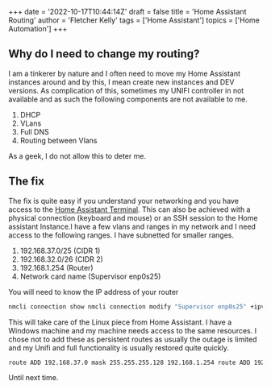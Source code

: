+++
date = '2022-10-17T10:44:14Z'
draft = false
title = 'Home Assistant Routing'
author = 'Fletcher Kelly'
tags = ['Home Assistant']
topics = ['Home Automation']
+++

## Why do I need to change my routing?

I am a tinkerer by nature and I often need to move my Home Assistant instances around and by this, I mean create new instances and DEV versions. As complication of this, sometimes my UNIFI controller in not available and as such the following components are not available to me.

<!--more-->

1. DHCP
1. VLans
1. Full DNS
1. Routing between Vlans

As a geek, I do not allow this to deter me.

## The fix

The fix is quite easy if you understand your networking and you have access to the [Home Assistant Terminal](https://github.com/hassio-addons/addon-ssh). This can also be achieved with a physical connection (keyboard and mouse) or an SSH session to the Home assistant Instance.I have a few vlans and ranges in my network and I need access to the following ranges. I have subnetted for smaller ranges.

1. 192.168.37.0/25 (CIDR 1)
1. 192.168.32.0/26 (CIDR 2)
1. 192.168.1.254 (Router)
1. Network card name (Supervisor enp0s25)

You will need to know the IP address of your router

```bash
nmcli connection show nmcli connection modify "Supervisor enp0s25" +ipv4.routes "192.168.37.0/25 192.168.1.254" nmcli connection modify "Supervisor enp0s25" +ipv4.routes "192.168.32.0/26 192.168.1.254"
```

This will take care of the Linux piece from Home Assistant. I have a Windows machine and my machine needs access to the same resources. I chose not to add these as persistent routes as usually the outage is limited and my Unifi and full functionality is usually restored quite quickly.

```bash
route ADD 192.168.37.0 mask 255.255.255.128 192.168.1.254 route ADD 192.168.32.0 mask 255.255.55.0
```

Until next time.
